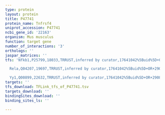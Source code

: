 ```yaml
---
type: protein
layout: protein
title: P47741
protein_name: Tnfrsf4
uniprot_accession: P47741
ncbi_gene_id: '22163'
organism: Mus musculus
function: target gene
number_of_interactions: '3'
orthologs: ''
jaspar_matrices: ''
tfs: 'Nfkb1,P25799,18033,TRRUST,inferred by curator,17641042%5Buid%5D+OR+29087512%5Buid%5D,Yes

  Rela,Q04207,19697,TRRUST,inferred by curator,17641042%5Buid%5D+OR+29087512%5Buid%5D,Yes

  Yy1,Q00899,22632,TRRUST,inferred by curator,17641042%5Buid%5D+OR+29087512%5Buid%5D,Yes'
targets: ''
tfs_download: TFLink_tfs_of_P47741.tsv
targets_download: ''
bindingSites_download: ''
binding_sites_ls: ''

---
```

